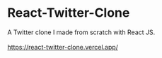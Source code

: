 # React-Twitter-Clone
A Twitter clone I made from scratch with React JS.
<br />
<br />
https://react-twitter-clone.vercel.app/
